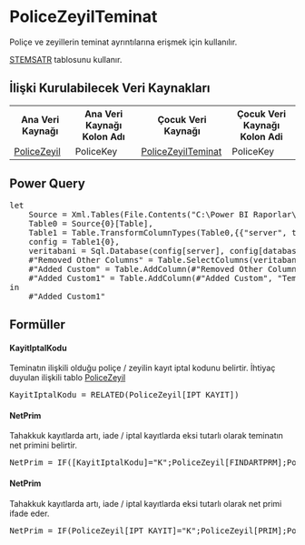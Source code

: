 <h1>PoliceZeyilTeminat</h1>
Poliçe ve zeyillerin teminat ayrıntılarına erişmek için kullanılır. 

<a href="../Tablolar/SPOLICE.md">STEMSATR</a> tablosunu kullanır.

<h2>İlişki Kurulabilecek Veri Kaynakları</h2>
<table>
<tr>
<th>Ana Veri Kaynağı</th>
<th>Ana Veri Kaynağı Kolon Adı</th>
<th>Çocuk Veri Kaynağı</th>
<th>Çocuk Veri Kaynağı Kolon Adi</th>
</tr>
<tr>
<td><a href="../VeriKaynaklari/PoliceZeyil.md">PoliceZeyil</a></td>
<td>PoliceKey</td>
<td><a href="../VeriKaynaklari/PoliceZeyilTeminat.md">PoliceZeyilTeminat</a></td>
<td>PoliceKey</td>
</tr>
</table>


<h2>Power Query</h2>
<pre>
let
	Source = Xml.Tables(File.Contents("C:\Power BI Raporlar\config.xml")),
	Table0 = Source{0}[Table],
	Table1 = Table.TransformColumnTypes(Table0,{{"server", type text}, {"database", type text}}),
	config = Table1{0},
	veritabani = Sql.Database(config[server], config[database], [Query="select * from STEMSATR T WHERE EXISTS (	SELECT 'A' FROM SPOLICE P WHERE P.ACENTA = T.TACENTA AND P.BRANS = T.TBRANS AND P.POLICE_NO = T.TPOLICE_NO AND P.TECDIT_NO = T.TTECDIT_NO 	AND P.ZEYL_NO = T.TZEYL_NO AND P.IPT_KAYIT IN ('K','I'))"]) ,
	#"Removed Other Columns" = Table.SelectColumns(veritabani,{"TYIL", "TACENTA", "TBRANS", "TPOLICE_NO", "TZEYL_NO", "TTECDIT_NO", "TEM_KODU", "TEK_BRANS", "SIG_BEDELI", "FINDARTPRM", "FTEMKOM", "KOM_ORAN"}),
	#"Added Custom" = Table.AddColumn(#"Removed Other Columns", "PoliceKey", each [TACENTA]&"_"&[TBRANS]&"_"&[TPOLICE_NO]&"_"&[TTECDIT_NO]&"_"&[TZEYL_NO]),
	#"Added Custom1" = Table.AddColumn(#"Added Custom", "TeminatKey", each [TBRANS]&"_"&[TEM_KODU])
in
	#"Added Custom1"
</pre>

<h2>Formüller</h2>

<h4>KayitIptalKodu</h4>
Teminatın ilişkili olduğu poliçe / zeyilin kayıt iptal kodunu belirtir. İhtiyaç duyulan ilişkili tablo <a href="../VeriKaynaklari/PoliceZeyil.md">PoliceZeyil</a>
<pre>KayitIptalKodu = RELATED(PoliceZeyil[IPT_KAYIT])</pre>

<h4>NetPrim</h4>
Tahakkuk kayıtlarda artı, iade / iptal kayıtlarda eksi tutarlı olarak teminatın net primini belirtir.
<pre>NetPrim = IF([KayitIptalKodu]="K";PoliceZeyil[FINDARTPRM];PoliceZeyil[FINDARTPRM]*-1)</pre>

<h4>NetPrim</h4>
Tahakkuk kayıtlarda artı, iade / iptal kayıtlarda eksi tutarlı olarak net primi ifade eder.
<pre>NetPrim = IF(PoliceZeyil[IPT_KAYIT]="K";PoliceZeyil[PRIM];PoliceZeyil[PRIM]*-1)</pre>
